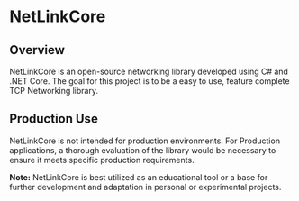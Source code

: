 # NetLinkCore

## Overview
NetLinkCore is an open-source networking library developed using C# and .NET Core. The goal for this project is to be a easy to use, feature complete TCP Networking library.

## Production Use
NetLinkCore is not intended for production environments. For Production applications, a thorough evaluation of the library would be necessary to ensure it meets specific production requirements. 

**Note:** NetLinkCore is best utilized as an educational tool or a base for further development and adaptation in personal or experimental projects.

